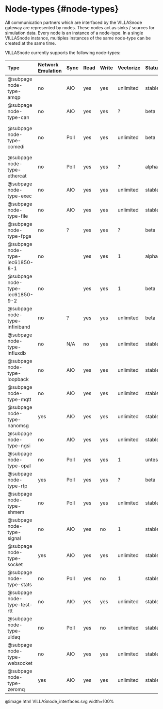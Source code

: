 # Node-types {#node-types}

All communication partners which are interfaced by the VILLASnode gateway are represented by nodes.
These nodes act as sinks / sources for simulation data.
Every node is an instance of a node-type. In a single VILLASnode instance, multiples instances of the same node-type can be created at the same time.

VILLASnode currently supports the following node-types:

| Type                            | Network Emulation | Sync  | Read | Write | Vectorize | Status      | Comments |
| :--                             | :--               | :--   | :--  | :--   | :--       | :--         | :--      |
| @subpage node-type-amqp         | no                | AIO   | yes  | yes   | unlimited | stable      | |
| @subpage node-type-can          | no                | AIO   | yes  | yes   | ?         | beta        | |
| @subpage node-type-comedi       | no                | Poll  | yes  | yes   | unlimited | beta        | Support for a wide range of Analog/Digital Input/Output cards |
| @subpage node-type-ethercat     | no                | Poll  | yes  | yes   | ?         | alpha       | |
| @subpage node-type-exec         | no                | AIO   | yes  | yes   | unlimited | stable      | |
| @subpage node-type-file         | no                | AIO   | yes  | yes   | unlimited | stable      | |
| @subpage node-type-fpga         | no                | ?     | yes  | yes   | ?         | beta        | |
| @subpage node-type-iec61850-8-1 | no                |       | yes  | yes   | 1         | alpha       | |
| @subpage node-type-iec61850-9-2 | no                |       | yes  | yes   | 1         | beta        | |
| @subpage node-type-infiniband   | no                | ?     | yes  | yes   | unlimited | beta        | |
| @subpage node-type-influxdb     | no                | N/A   | no   | yes   | unlimited | stable      | |
| @subpage node-type-loopback     | no                | AIO   | yes  | yes   | unlimited | stable      | |
| @subpage node-type-mqtt         | no                | AIO   | yes  | yes   | unlimited | stable      | |
| @subpage node-type-nanomsg      | yes               | AIO   | yes  | yes   | unlimited | stable      | |
| @subpage node-type-ngsi         | no                | AIO   | yes  | yes   | unlimited | stable      | Use WebSockets for Live data |
| @subpage node-type-opal         | no                | Poll  | yes  | yes   | 1         | untested    | |
| @subpage node-type-rtp          | yes               | Poll  | yes  | yes   | ?         | beta        | |
| @subpage node-type-shmem        | no                | Poll  | yes  | yes   | unlimited | stable      | |
| @subpage node-type-signal       | no                | AIO   | yes  | no    | 1         | stable      | |
| @subpage node-type-socket       | yes               | AIO   | yes  | yes   | unlimited | stable      | |
| @subpage node-type-stats        | no                | Poll  | yes  | no    | 1         | stable      | |
| @subpage node-type-test-rtt     | no                | AIO   | yes  | yes   | unlimited | stable      | Virtual node-type |
| @subpage node-type-uldaq        | no                | Poll  | yes  | no    | unlimited | stable      | |
| @subpage node-type-websocket    | no                | AIO   | yes  | yes   | unlimited | stable      | |
| @subpage node-type-zeromq       | yes               | AIO   | yes  | yes   | unlimited | stable      | |

@image html VILLASnode_interfaces.svg width=100%
